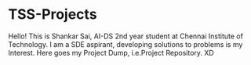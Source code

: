 # TSS-Projects
Hello! This is Shankar Sai, AI-DS 2nd year student at Chennai Institute of Technology. I am a SDE aspirant, developing solutions to problems is my Interest. Here goes my Project Dump, i.e.Project Repository. XD

